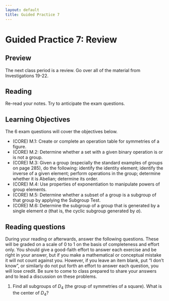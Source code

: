 ```yaml
---
layout: default
title: Guided Practice 7
---
```

# Guided Practice 7: Review

## Preview

The next class period is a review. Go over all of the material from Investigations 19-22. 
 
## Reading

Re-read your notes. Try to anticipate the exam questions.

## Learning Objectives 

The 6 exam questions will cover the objectives below.

+ (CORE) M.1: Create or complete an operation table for symmetries of a figure. 
+ (CORE) M.2: Determine whether a set with a given binary operation is or is not a group. 
+ (CORE) M.3: Given a group (especially the standard examples of groups on page 285), do the following: identify the identity element; identify the inverse of a given element; perform operations in the group; determine whether it is Abelian; determine its order. 
+ (CORE) M.4: Use properties of exponentiation to manipulate powers of group elements.
+ (CORE) M.5: Determine whether a subset of a group is a subgroup of that group by applying the Subgroup Test.
+ (CORE) M.6: Determine the subgroup of a group that is generated by a single element $a$ (that is, the cyclic subgroup generated by $a$).

## Reading questions

During your reading or afterwards, answer the following questions. These will be graded on a scale of 0 to 1 on the basis of completeness and effort only. You should give a good-faith effort to answer each exercise and be right in your answer, but if you make a mathematical or conceptual mistake it will not count against you. However, if you leave an item blank, put “I don’t know”, or similarly do not put forth an effort to answer each question, you will lose credit. Be sure to come to class prepared to share your answers and to lead a discussion on these problems.

1. Find all subgroups of $D_4$ (the group of symmetries of a square). What is the center of $D_4$?
